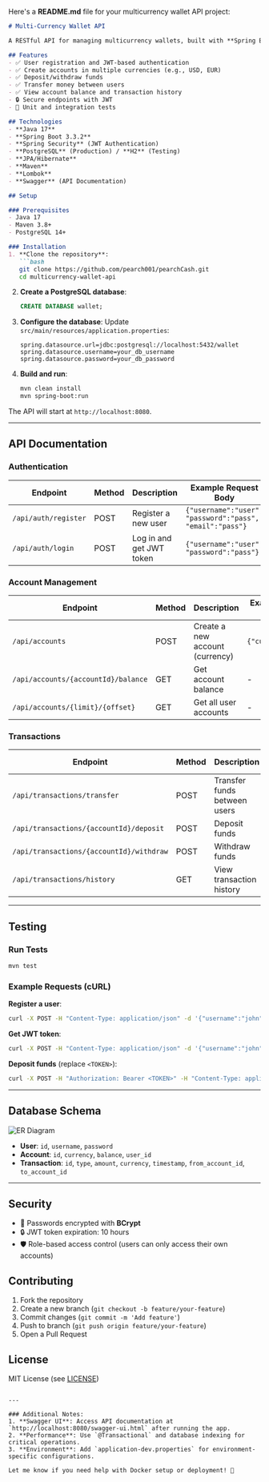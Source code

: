 Here's a **README.md** file for your multicurrency wallet API project:

```markdown
# Multi-Currency Wallet API

A RESTful API for managing multicurrency wallets, built with **Spring Boot**, **JPA/Hibernate**, and **PostgreSQL**. Users can create accounts, deposit/withdraw funds, transfer money, and view transactions.

## Features
- ✅ User registration and JWT-based authentication
- ✅ Create accounts in multiple currencies (e.g., USD, EUR)
- ✅ Deposit/withdraw funds
- ✅ Transfer money between users
- ✅ View account balance and transaction history
- 🔒 Secure endpoints with JWT
- 🧪 Unit and integration tests

## Technologies
- **Java 17**
- **Spring Boot 3.3.2**
- **Spring Security** (JWT Authentication)
- **PostgreSQL** (Production) / **H2** (Testing)
- **JPA/Hibernate**
- **Maven**
- **Lombok**
- **Swagger** (API Documentation)

## Setup

### Prerequisites
- Java 17
- Maven 3.8+
- PostgreSQL 14+

### Installation
1. **Clone the repository**:
   ```bash
   git clone https://github.com/pearch001/pearchCash.git
   cd multicurrency-wallet-api
   ```

2. **Create a PostgreSQL database**:
   ```sql
   CREATE DATABASE wallet;
   ```

3. **Configure the database**:
   Update `src/main/resources/application.properties`:
   ```properties
   spring.datasource.url=jdbc:postgresql://localhost:5432/wallet
   spring.datasource.username=your_db_username
   spring.datasource.password=your_db_password
   ```

4. **Build and run**:
   ```bash
   mvn clean install
   mvn spring-boot:run
   ```

The API will start at `http://localhost:8080`.

---

## API Documentation

### Authentication
| Endpoint       | Method | Description               | Example Request Body              |
|----------------|--------|---------------------------|------------------------------------|
| `/api/auth/register` | POST   | Register a new user        | `{"username":"user", "password":"pass", "email":"pass"}` |
| `/api/auth/login`    | POST   | Log in and get JWT token   | `{"username":"user", "password":"pass"}` |

### Account Management
| Endpoint                          | Method | Description                     | Example Request Body       |
|-----------------------------------|--------|---------------------------------|----------------------------|
| `/api/accounts`                   | POST   | Create a new account (currency) | `{"currency":"USD"}`       |
| `/api/accounts/{accountId}/balance` | GET    | Get account balance           | -                          |
| `/api/accounts/{limit}/{offset}` | GET    | Get all user accounts           | -                          |

### Transactions
| Endpoint                    | Method | Description                  | Example Request Body                   |
|-----------------------------|--------|------------------------------|----------------------------------------|
| `/api/transactions/transfer`            | POST   | Transfer funds between users | `{"fromAccountId":1, "toAccountId":2, "amount":30}` |
| `/api/transactions/{accountId}/deposit` | POST   | Deposit funds                  | `{"amount": 100.50}`       |
| `/api/transactions/{accountId}/withdraw` | POST   | Withdraw funds                | `{"amount": 50.25}`        |
| `/api/transactions/history` | GET    | View transaction history     | -                                      |

---

## Testing

### Run Tests
```bash
mvn test
```

### Example Requests (cURL)
**Register a user**:
```bash
curl -X POST -H "Content-Type: application/json" -d '{"username":"john", "password":"secret"}' http://localhost:8080/api/auth/register
```

**Get JWT token**:
```bash
curl -X POST -H "Content-Type: application/json" -d '{"username":"john", "password":"secret"}' http://localhost:8080/api/auth/login
```

**Deposit funds** (replace `<TOKEN>`):
```bash
curl -X POST -H "Authorization: Bearer <TOKEN>" -H "Content-Type: application/json" -d '{"amount": 500}' http://localhost:8080/api/accounts/1/deposit
```

---

## Database Schema
![ER Diagram](https://via.placeholder.com/400x200?text=Wallet+ER+Diagram)
- **User**: `id`, `username`, `password`
- **Account**: `id`, `currency`, `balance`, `user_id`
- **Transaction**: `id`, `type`, `amount`, `currency`, `timestamp`, `from_account_id`, `to_account_id`

---

## Security
- 🔑 Passwords encrypted with **BCrypt**
- 🔒 JWT token expiration: 10 hours
- 🛡️ Role-based access control (users can only access their own accounts)

## Contributing
1. Fork the repository
2. Create a new branch (`git checkout -b feature/your-feature`)
3. Commit changes (`git commit -m 'Add feature'`)
4. Push to branch (`git push origin feature/your-feature`)
5. Open a Pull Request

## License
MIT License (see [LICENSE](LICENSE))
```

---

### Additional Notes:
1. **Swagger UI**: Access API documentation at `http://localhost:8080/swagger-ui.html` after running the app.
2. **Performance**: Use `@Transactional` and database indexing for critical operations.
3. **Environment**: Add `application-dev.properties` for environment-specific configurations.

Let me know if you need help with Docker setup or deployment! 🚀
